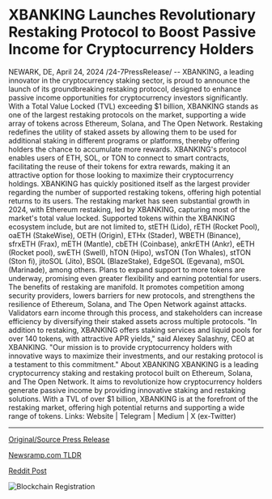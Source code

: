# XBANKING Launches Revolutionary Restaking Protocol to Boost Passive Income for Cryptocurrency Holders

NEWARK, DE, April 24, 2024 /24-7PressRelease/ -- XBANKING, a leading innovator in the cryptocurrency staking sector, is proud to announce the launch of its groundbreaking restaking protocol, designed to enhance passive income opportunities for cryptocurrency investors significantly.  With a Total Value Locked (TVL) exceeding $1 billion, XBANKING stands as one of the largest restaking protocols on the market, supporting a wide array of tokens across Ethereum, Solana, and The Open Network.  Restaking redefines the utility of staked assets by allowing them to be used for additional staking in different programs or platforms, thereby offering holders the chance to accumulate more rewards.  XBANKING's protocol enables users of ETH, SOL, or TON to connect to smart contracts, facilitating the reuse of their tokens for extra rewards, making it an attractive option for those looking to maximize their cryptocurrency holdings.  XBANKING has quickly positioned itself as the largest provider regarding the number of supported restaking tokens, offering high potential returns to its users. The restaking market has seen substantial growth in 2024, with Ethereum restaking, led by XBANKING, capturing most of the market's total value locked.  Supported tokens within the XBANKING ecosystem include, but are not limited to, stETH (Lido), rETH (Rocket Pool), oaETH (StakeWise), OETH (Origin), ETHx (Stader), WBETH (Binance), sfrxETH (Frax), mETH (Mantle), cbETH (Coinbase), ankrETH (Ankr), eETH (Rocket pool), swETH (Swell), hTON (Hipo), wsTON (Ton Whales), stTON (Ston fi), jitoSOL (Jito), BSOL (BlazeStake), EdgeSOL (Egevana), mSOL (Marinade), among others.  Plans to expand support to more tokens are underway, promising even greater flexibility and earning potential for users. The benefits of restaking are manifold. It promotes competition among security providers, lowers barriers for new protocols, and strengthens the resilience of Ethereum, Solana, and The Open Network against attacks.  Validators earn income through this process, and stakeholders can increase efficiency by diversifying their staked assets across multiple protocols.  "In addition to restaking, XBANKING offers staking services and liquid pools for over 140 tokens, with attractive APR yields," said Alexey Salashny, CEO at XBANKING. "Our mission is to provide cryptocurrency holders with innovative ways to maximize their investments, and our restaking protocol is a testament to this commitment."  About XBANKING XBANKING is a leading cryptocurrency staking and restaking protocol built on Ethereum, Solana, and The Open Network. It aims to revolutionize how cryptocurrency holders generate passive income by providing innovative staking and restaking solutions. With a TVL of over $1 billion, XBANKING is at the forefront of the restaking market, offering high potential returns and supporting a wide range of tokens.  Links:  Website | Telegram | Medium | X (ex-Twitter) 

---

[Original/Source Press Release](https://www.24-7pressrelease.com/press-release/510279/xbanking-launches-revolutionary-restaking-protocol-to-boost-passive-income-for-cryptocurrency-holders)
                    

[Newsramp.com TLDR](https://newsramp.com/curated-news/xbanking-launches-groundbreaking-restaking-protocol/55dd01ae328ea1c850e68a97b3f55fd3) 

 



[Reddit Post](https://www.reddit.com/r/CryptoNewsInfo/comments/1cbz2oj/xbanking_launches_groundbreaking_restaking/) 



![Blockchain Registration](https://cdn.newsramp.app/24-7PressRelease/qrcode/244/24/fastlwtH.webp)